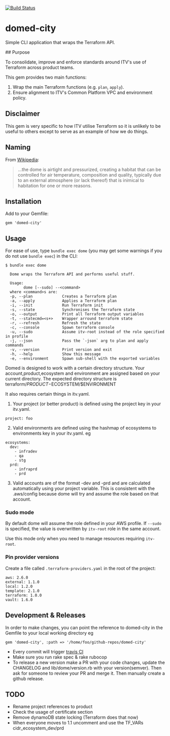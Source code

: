 [![Build Status](https://travis-ci.org/ITV/domed-city.svg?branch=master)](https://travis-ci.org/ITV/domed-city)

# domed-city
Simple CLI application that wraps the Terraform API.

## Purpose

To consolidate, improve and enforce standards around ITV's use of Terraform across product teams.

This gem provides two main functions:

1. Wrap the main Terraform functions (e.g. `plan`, `apply`).
2. Ensure alignment to ITV's Common Platform VPC and environment policy.

## Disclaimer

This gem is very specific to how ITV utilise Terraform so it is unlikely to be useful to others except
to serve as an example of how we do things.

## Naming

From [Wikipedia](https://en.wikipedia.org/wiki/Domed_city):

> ...the dome is airtight and pressurized, creating a habitat that can be controlled for air temperature, composition and quality, typically due to an external atmosphere (or lack thereof) that is inimical to habitation for one or more reasons.

## Installation

Add to your Gemfile:

```
gem 'domed-city'
```

## Usage

For ease of use, type `bundle exec dome` (you may get some warnings if you do not use `bundle exec`) in the CLI:

```
$ bundle exec dome

  Dome wraps the Terraform API and performs useful stuff.

  Usage:
        dome [--sudo] --<command>
  where <command>s are:
  -p, --plan             Creates a Terraform plan
  -a, --apply            Applies a Terraform plan
  -i, --init             Run Terraform init
  -s, --state            Synchronises the Terraform state
  -o, --output           Print all Terraform output variables
  -t, --statecmd=<s+>    Wrapper arround terraform state
  -r, --refresh          Refresh the state
  -c, --console          Spawn terraform console
  -u, --sudo             Assume itv-root instead of the role specified in profile
  -j, --json             Pass the `-json` arg to plan and apply commands
  -v, --version          Print version and exit
  -h, --help             Show this message
  -e, --environment      Spawn sub-shell with the exported variables
```

Domed is designed to work with a certain directory structure. Your account,product,ecosystem and environment are assigned based on your current directory. The expected directory structure is terraform/$PRODUCT-$ECOSYSTEM/$ENVIRONMENT

It also requires certain things in itv.yaml.

1. Your project (or better product) is defined using the project key in your itv.yaml.
```
project: foo

```
2. Valid environments are defined using the hashmap of ecosystems to environments key in your itv.yaml.
eg
```
ecosystems:
  dev:
    - infradev
    - qa
    - stg
  prd:
    - infraprd
    - prd

```
3. Valid accounts are of the format <project>-dev and <project>-prd and are calculated automatically using your project variable. This is consistent with the .aws/config because dome will try and assume the role based on that account.

### Sudo mode

By default dome will assume the role defined in your AWS profile. If `--sudo` is specified, the value is overwritten by `itv-root` role in the same account.

Use this mode only when you need to manage resources requiring `itv-root`.

### Pin provider versions

Create a file called `.terraform-providers.yaml` in the root of the project:

```
aws: 2.6.0
external: 1.1.0
local: 1.2.0
template: 2.1.0
terraform: 1.0.0
vault: 1.6.0
```

## Development & Releases

In order to make changes, you can point the reference to domed-city in the Gemfile to your local working directory eg
```
gem 'domed-city', :path => '/home/foo/github-repos/domed-city'
```

* Every commit will trigger [travis CI](https://travis-ci.org/ITV/domed-city)
* Make sure you run rake spec & rake rubocop
* To release a new version make a PR with your code changes, update the CHANGELOG and lib/dome/version.rb with your version(semver). Then ask for someone to review your PR and merge it. Then manually create a github release.

## TODO

* Rename project references to product
* Check the usage of certificate section
* Remove dynamoDB state locking (Terraform does that now)
* When everyone moves to 1.1 uncomment and use the TF_VARs cidr_ecosystem_dev/prd
